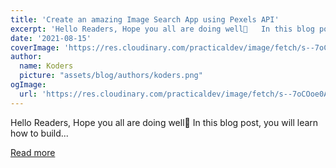 ```yaml
---
title: 'Create an amazing Image Search App using Pexels API'
excerpt: 'Hello Readers, Hope you all are doing well🤩   In this blog post, you will learn how to build...'
date: '2021-08-15'
coverImage: 'https://res.cloudinary.com/practicaldev/image/fetch/s--7oCOoe0A--/c_imagga_scale,f_auto,fl_progressive,h_420,q_auto,w_1000/https://dev-to-uploads.s3.amazonaws.com/uploads/articles/42zyo81yn3lor9p47xhp.png'
author:
  name: Koders
  picture: "assets/blog/authors/koders.png"
ogImage:
  url: 'https://res.cloudinary.com/practicaldev/image/fetch/s--7oCOoe0A--/c_imagga_scale,f_auto,fl_progressive,h_420,q_auto,w_1000/https://dev-to-uploads.s3.amazonaws.com/uploads/articles/42zyo81yn3lor9p47xhp.png'
---
```


Hello Readers, Hope you all are doing well🤩   In this blog post, you will learn how to build...

[Read more](https://dev.to/nehasoni__/create-an-amazing-image-search-app-using-pexels-api-2cf)
